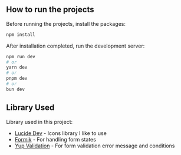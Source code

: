 ## How to run the projects

Before running the projects, install the packages:

```bash
npm install
```

After installation completed, run the development server:

```bash
npm run dev
# or
yarn dev
# or
pnpm dev
# or
bun dev
```

## Library Used

Library used in this project:

- [Lucide Dev](https://lucide.dev) - Icons library I like to use
- [Formik](https://formik.org/docs) - For handling form states
- [Yup Validation](https://www.npmjs.com/package/yup) - For form validation error message and conditions
